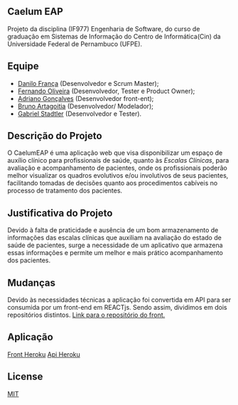 ## Caelum EAP

Projeto da disciplina (IF977) Engenharia de Software, do curso de graduação em Sistemas de Informação do Centro de Informática(Cin) da Universidade Federal de Pernambuco (UFPE).

## Equipe

- [Danilo França](https://github.com/DaniloFranca01) (Desenvolvedor e Scrum Master);
- [Fernando Oliveira](https://github.com/fernandofeoli) (Desenvolvedor, Tester e Product Owner);
- [Adriano Gonçalves](https://github.com/ags66) (Desenvolvedor front-ent);
- [Bruno Artagoitia](https://github.com/bartagoitia1977) (Desenvolvedor/ Modelador);
- [Gabriel Stadtler](https://github.com/gstadtler) (Desenvolvedor e Tester).

## Descrição do Projeto

O CaelumEAP é uma aplicação web que visa disponibilizar um espaço de auxílio clínico para profissionais de saúde, quanto às *Escalas Clínicas*, para avaliação e acompanhamento de pacientes, onde os profissionais poderão melhor visualizar os quadros evolutivos e/ou involutivos de seus pacientes, facilitando tomadas de decisões quanto aos procedimentos cabíveis no processo de tratamento dos pacientes.

## Justificativa do Projeto

Devido à falta de praticidade e ausência de um bom armazenamento de informações das escalas clínicas que auxiliam na avaliação do estado de saúde de pacientes, surge a necessidade de um aplicativo que armazena essas informações e permite um melhor e mais prático acompanhamento dos pacientes.

## Mudanças

Devido às necessidades técnicas a aplicação foi convertida em API para ser consumida por um front-end em REACTjs. Sendo assim, dividimos em dois repositórios distintos. [Link para o repositório do front.](https://github.com/DaniloFranca01/ReactCaelumEAP)

## Aplicação

[Front Heroku](https://react-caelum-eap.herokuapp.com/)
[Api Heroku](https://api-caelum-eap.herokuapp.com/)

## License

[MIT](https://github.com/DaniloFranca01/ApiCaelumEAP/blob/master/LICENSE)



